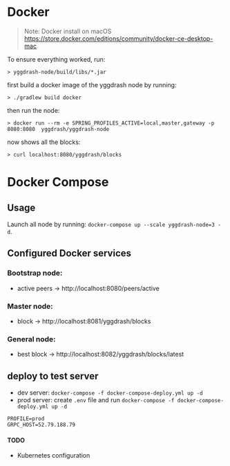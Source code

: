 # Docker

> Note: Docker install on macOS
> https://store.docker.com/editions/community/docker-ce-desktop-mac

To ensure everything worked, run:

```shell
> yggdrash-node/build/libs/*.jar
```

first build a docker image of the yggdrash node by running:

```shell
> ./gradlew build docker
```

then run the node:

```shell
> docker run --rm -e SPRING_PROFILES_ACTIVE=local,master,gateway -p 8080:8080  yggdrash/yggdrash-node
```

now shows all the blocks:

```shell
> curl localhost:8080/yggdrash/blocks
```

# Docker Compose

## Usage

Launch all node by running: `docker-compose up --scale yggdrash-node=3 -d`.

## Configured Docker services

### Bootstrap node:
- active peers -> http://localhost:8080/peers/active

### Master node:
- block -> http://localhost:8081/yggdrash/blocks

### General node:
- best block -> http://localhost:8082/yggdrash/blocks/latest

## deploy to test server
- dev server: `docker-compose -f docker-compose-deploy.yml up -d`
- prod server: create `.env` file and run `docker-compose -f docker-compose-deploy.yml up -d`
```shell
PROFILE=prod
GRPC_HOST=52.79.188.79
```

#### TODO
 - Kubernetes configuration